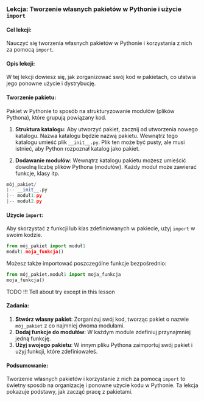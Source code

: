 ### Lekcja: Tworzenie własnych pakietów w Pythonie i użycie `import`

#### Cel lekcji:
Nauczyć się tworzenia własnych pakietów w Pythonie i korzystania z nich za pomocą `import`.

#### Opis lekcji:
W tej lekcji dowiesz się, jak zorganizować swój kod w pakietach, co ułatwia jego ponowne użycie i dystrybucję.

#### Tworzenie pakietu:
Pakiet w Pythonie to sposób na strukturyzowanie modułów (plików Pythona), które grupują powiązany kod.

1. **Struktura katalogu**:
   Aby utworzyć pakiet, zacznij od utworzenia nowego katalogu. Nazwa katalogu będzie nazwą pakietu. Wewnątrz tego katalogu umieść plik `__init__.py`. Plik ten może być pusty, ale musi istnieć, aby Python rozpoznał katalog jako pakiet.

2. **Dodawanie modułów**:
   Wewnątrz katalogu pakietu możesz umieścić dowolną liczbę plików Pythona (modułów). Każdy moduł może zawierać funkcje, klasy itp.

```python
mój_pakiet/
|-- __init__.py
|-- moduł1.py
|-- moduł2.py
```

#### Użycie `import`:
Aby skorzystać z funkcji lub klas zdefiniowanych w pakiecie, użyj `import` w swoim kodzie.

```python
from mój_pakiet import moduł1
moduł1.moja_funkcja()
```

Możesz także importować poszczególne funkcje bezpośrednio:

```python
from mój_pakiet.moduł1 import moja_funkcja
moja_funkcja()
```

TODO !!!
Tell about try except in this lesson


#### Zadania:
1. **Stwórz własny pakiet**: Zorganizuj swój kod, tworząc pakiet o nazwie `mój_pakiet` z co najmniej dwoma modułami.
2. **Dodaj funkcje do modułów**: W każdym module zdefiniuj przynajmniej jedną funkcję.
3. **Użyj swojego pakietu**: W innym pliku Pythona zaimportuj swój pakiet i użyj funkcji, które zdefiniowałeś.

#### Podsumowanie:
Tworzenie własnych pakietów i korzystanie z nich za pomocą `import` to świetny sposób na organizację i ponowne użycie kodu w Pythonie. Ta lekcja pokazuje podstawy, jak zacząć pracę z pakietami.




